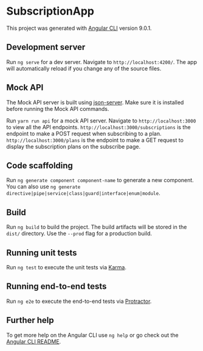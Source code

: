# SubscriptionApp

This project was generated with [Angular CLI](https://github.com/angular/angular-cli) version 9.0.1.

## Development server

Run `ng serve` for a dev server. Navigate to `http://localhost:4200/`. The app will automatically reload if you change any of the source files.

## Mock API 

The Mock API server is built using [json-server](https://www.npmjs.com/package/json-server). Make sure it is installed before running the Mock API commands.

Run `yarn run api` for a mock API server. Navigate to `http://localhost:3000` to view all the API endpoints.
`http://localhost:3000/subscriptions` is the endpoint to make a POST request when subscribing to a plan.
`http://localhost:3000/plans` is the endpoint to make a GET request to display the subscription plans on the subscribe page.

## Code scaffolding

Run `ng generate component component-name` to generate a new component. You can also use `ng generate directive|pipe|service|class|guard|interface|enum|module`.

## Build

Run `ng build` to build the project. The build artifacts will be stored in the `dist/` directory. Use the `--prod` flag for a production build.

## Running unit tests

Run `ng test` to execute the unit tests via [Karma](https://karma-runner.github.io).

## Running end-to-end tests

Run `ng e2e` to execute the end-to-end tests via [Protractor](http://www.protractortest.org/).

## Further help

To get more help on the Angular CLI use `ng help` or go check out the [Angular CLI README](https://github.com/angular/angular-cli/blob/master/README.md).
